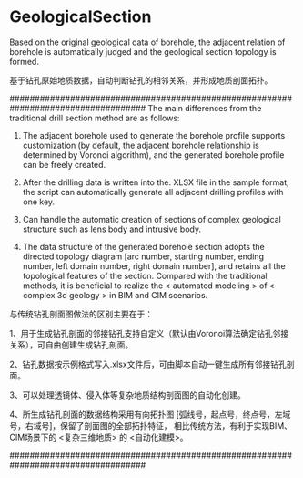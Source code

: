 # GeologicalSection

Based on the original geological data of borehole, the adjacent relation of borehole is automatically judged 
and the geological section topology is formed.

基于钻孔原始地质数据，自动判断钻孔的相邻关系，并形成地质剖面拓扑。

 ###################################################################################
The main differences from the traditional drill section method are as follows:

1. The adjacent borehole used to generate the borehole profile supports customization (by default, the adjacent 
borehole relationship is determined by Voronoi algorithm), and the generated borehole profile can be freely created.

2. After the drilling data is written into the. XLSX file in the sample format, the script can automatically 
generate all adjacent drilling profiles with one key.

3. Can handle the automatic creation of sections of complex geological structure such as lens body and intrusive body.

4. The data structure of the generated borehole section adopts the directed topology diagram [arc number, starting 
number, ending number, left domain number, right domain number], and retains all the topological features of the section.
Compared with the traditional methods, it is beneficial to realize the < automated modeling > of < complex 3d geology > 
in BIM and CIM scenarios.


与传统钻孔剖面图做法的区别主要在于：

1、用于生成钻孔剖面的邻接钻孔支持自定义（默认由Voronoi算法确定钻孔邻接关系），可自由创建生成钻孔剖面。

2、钻孔数据按示例格式写入.xlsx文件后，可由脚本自动一键生成所有邻接钻孔剖面。

3、可以处理透镜体、侵入体等复杂地质结构剖面图的自动化创建。

4、所生成钻孔剖面的数据结构采用有向拓扑图 [弧线号，起点号，终点号，左域号，右域号]，保留了剖面图的全部拓扑特征，
  相比传统方法，有利于实现BIM、CIM场景下的 <复杂三维地质> 的 <自动化建模>。
  
 ###################################################################################



